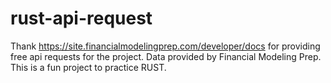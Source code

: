 # rust-api-request

Thank https://site.financialmodelingprep.com/developer/docs
for providing free api requests for the project. Data provided by Financial Modeling Prep. 
This is a fun project to practice RUST. 
